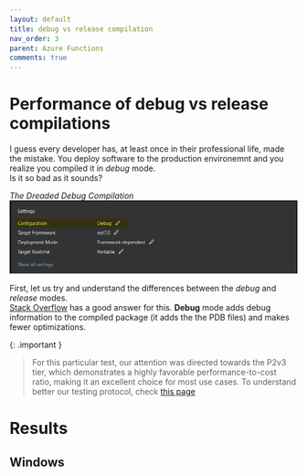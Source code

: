 ```yaml
---
layout: default
title: debug vs release compilation
nav_order: 3
parent: Azure Functions
comments: true
---
```

# Performance of debug vs release compilations

I guess every developer has, at least once in their professional life, made the mistake. You deploy software to the production environemnt and you realize you compiled it in _debug_ mode.  
Is it so bad as it sounds?  

_The Dreaded Debug Compilation_
![Debug Compilation](../images/debug-compilation.png)

First, let us try and understand the differences between the _debug_ and _release_ modes.  
<a href="https://stackoverflow.com/questions/367884/what-is-the-difference-between-debug-and-release-in-visual-studio/" target="_blank">Stack Overflow</a> has a good answer for this. **Debug** mode adds debug information to the compiled package (it adds the the PDB files) and makes fewer optimizations.

{: .important }
> For this particular test, our attention was directed towards the P2v3 tier, which demonstrates a highly favorable performance-to-cost ratio, making it an excellent choice for most use cases. To understand better our testing protocol, check [this page](dot-net-APIs.md)


# Results
## Windows
